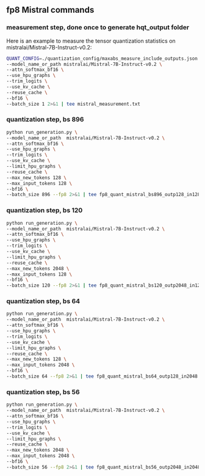 ## fp8 Mistral commands

### measurement step, done once to generate hqt\_output folder
Here is an example to measure the tensor quantization statistics on mistralai/Mistral-7B-Instruct-v0.2:

```bash
QUANT_CONFIG=./quantization_config/maxabs_measure_include_outputs.json python run_generation.py \
--model_name_or_path mistralai/Mistral-7B-Instruct-v0.2 \
--attn_softmax_bf16 \
--use_hpu_graphs \
--trim_logits \
--use_kv_cache \
--reuse_cache \
--bf16 \
--batch_size 1 2>&1 | tee mistral_measurement.txt
```

### quantization step, bs 896

```bash
python run_generation.py \
--model_name_or_path  mistralai/Mistral-7B-Instruct-v0.2 \
--attn_softmax_bf16 \
--use_hpu_graphs \
--trim_logits \
--use_kv_cache \
--limit_hpu_graphs \
--reuse_cache \
--max_new_tokens 128 \
--max_input_tokens 128 \
--bf16 \
--batch_size 896 --fp8 2>&1 | tee fp8_quant_mistral_bs896_outp128_in128.log
```


### quantization step, bs 120

```bash
python run_generation.py \
--model_name_or_path  mistralai/Mistral-7B-Instruct-v0.2 \
--attn_softmax_bf16 \
--use_hpu_graphs \
--trim_logits \
--use_kv_cache \
--limit_hpu_graphs \
--reuse_cache \
--max_new_tokens 2048 \
--max_input_tokens 128 \
--bf16 \
--batch_size 120 --fp8 2>&1 | tee fp8_quant_mistral_bs120_outp2048_in128.log
```



### quantization step, bs 64 

```bash
python run_generation.py \
--model_name_or_path  mistralai/Mistral-7B-Instruct-v0.2 \
--attn_softmax_bf16 \
--use_hpu_graphs \
--trim_logits \
--use_kv_cache \
--limit_hpu_graphs \
--reuse_cache \
--max_new_tokens 128 \
--max_input_tokens 2048 \
--bf16 \
--batch_size 64 --fp8 2>&1 | tee fp8_quant_mistral_bs64_outp128_in2048.log
```



### quantization step, bs 56 

```bash
python run_generation.py \
--model_name_or_path  mistralai/Mistral-7B-Instruct-v0.2 \
--attn_softmax_bf16 \
--use_hpu_graphs \
--trim_logits \
--use_kv_cache \
--limit_hpu_graphs \
--reuse_cache \
--max_new_tokens 2048 \
--max_input_tokens 2048 \
--bf16 \
--batch_size 56 --fp8 2>&1 | tee fp8_quant_mistral_bs56_outp2048_in2048.log
```
